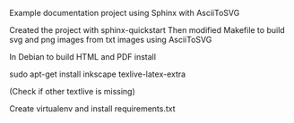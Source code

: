 Example documentation project using Sphinx with AsciiToSVG

Created the project with sphinx-quickstart
Then modified Makefile to build svg and png images from txt images using AsciiToSVG

In Debian to build HTML and PDF install

sudo apt-get install inkscape texlive-latex-extra

(Check if other textlive is missing)

Create virtualenv and install requirements.txt
